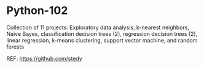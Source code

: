 # Python-102
Collection of 11 projects: Exploratory data analysis, k-nearest neighbors, Naive Bayes, classification decision trees (2), regression decision trees (2), linear regression, k-means clustering, support vector machine, and random forests

REF: https://github.com/stedy
